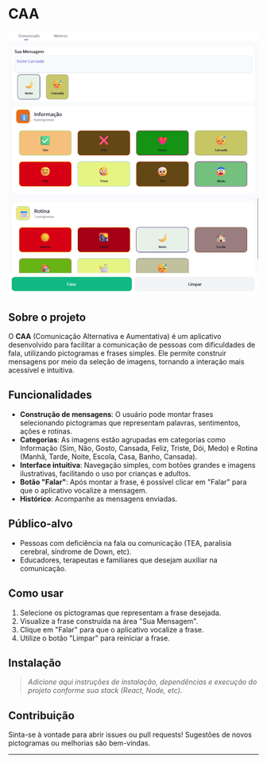 # CAA

![Tela do aplicativo](images/screen.jpg)

## Sobre o projeto

O **CAA** (Comunicação Alternativa e Aumentativa) é um aplicativo desenvolvido para facilitar a comunicação de pessoas com dificuldades de fala, utilizando pictogramas e frases simples. Ele permite construir mensagens por meio da seleção de imagens, tornando a interação mais acessível e intuitiva.

## Funcionalidades

- **Construção de mensagens**: O usuário pode montar frases selecionando pictogramas que representam palavras, sentimentos, ações e rotinas.
- **Categorias**: As imagens estão agrupadas em categorias como Informação (Sim, Não, Gosto, Cansada, Feliz, Triste, Dói, Medo) e Rotina (Manhã, Tarde, Noite, Escola, Casa, Banho, Cansada).
- **Interface intuitiva**: Navegação simples, com botões grandes e imagens ilustrativas, facilitando o uso por crianças e adultos.
- **Botão "Falar"**: Após montar a frase, é possível clicar em "Falar" para que o aplicativo vocalize a mensagem.
- **Histórico**: Acompanhe as mensagens enviadas.

## Público-alvo

- Pessoas com deficiência na fala ou comunicação (TEA, paralisia cerebral, síndrome de Down, etc).
- Educadores, terapeutas e familiares que desejam auxiliar na comunicação.

## Como usar

1. Selecione os pictogramas que representam a frase desejada.
2. Visualize a frase construída na área "Sua Mensagem".
3. Clique em "Falar" para que o aplicativo vocalize a frase.
4. Utilize o botão "Limpar" para reiniciar a frase.

## Instalação

> _Adicione aqui instruções de instalação, dependências e execução do projeto conforme sua stack (React, Node, etc)._

## Contribuição

Sinta-se à vontade para abrir issues ou pull requests! Sugestões de novos pictogramas ou melhorias são bem-vindas.

---
